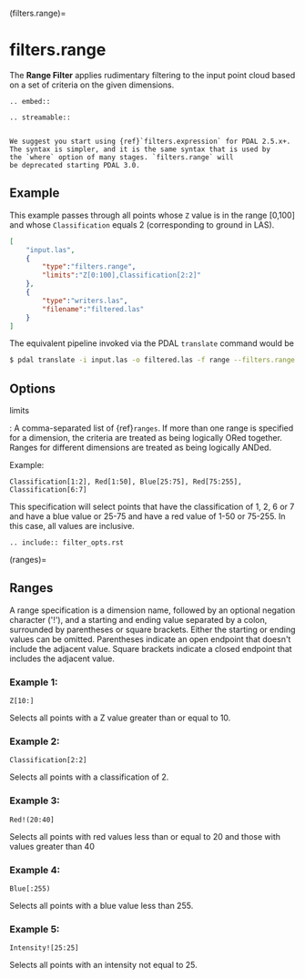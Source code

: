 (filters.range)=

# filters.range

The **Range Filter** applies rudimentary filtering to the input point cloud
based on a set of criteria on the given dimensions.

```{eval-rst}
.. embed::
```

```{eval-rst}
.. streamable::


```

```{note}
We suggest you start using {ref}`filters.expression` for PDAL 2.5.x+.
The syntax is simpler, and it is the same syntax that is used by
the `where` option of many stages. `filters.range` will
be deprecated starting PDAL 3.0.
```

## Example

This example passes through all points whose `Z` value is in the
range \[0,100\]
and whose `Classification` equals 2 (corresponding to ground in LAS).

```json
[
    "input.las",
    {
        "type":"filters.range",
        "limits":"Z[0:100],Classification[2:2]"
    },
    {
        "type":"writers.las",
        "filename":"filtered.las"
    }
]
```

The equivalent pipeline invoked via the PDAL `translate` command would be

```bash
$ pdal translate -i input.las -o filtered.las -f range --filters.range.limits="Z[0:100],Classification[2:2]"
```

## Options

limits

: A comma-separated list of {ref}`ranges`.  If more than one range is
  specified for a dimension, the criteria are treated as being logically
  ORed together.  Ranges for different dimensions are treated as being
  logically ANDed.

  Example:

  ```
  Classification[1:2], Red[1:50], Blue[25:75], Red[75:255], Classification[6:7]
  ```

  This specification will select points that have the classification of
  1, 2, 6 or 7 and have a blue value or 25-75 and have a red value of
  1-50 or 75-255.  In this case, all values are inclusive.

```{eval-rst}
.. include:: filter_opts.rst
```

(ranges)=

## Ranges

A range specification is a dimension name, followed by an optional negation
character ('!'), and a starting and ending value separated by a colon,
surrounded by parentheses or square brackets.  Either the starting or ending
values can be omitted.  Parentheses indicate an open endpoint that doesn't
include the adjacent value.  Square brackets indicate a closed endpoint
that includes the adjacent value.

### Example 1:

```
Z[10:]
```

Selects all points with a Z value greater than or equal to 10.

### Example 2:

```
Classification[2:2]
```

Selects all points with a classification of 2.

### Example 3:

```
Red!(20:40]
```

Selects all points with red values less than or equal to 20 and those with
values greater than 40

### Example 4:

```
Blue[:255)
```

Selects all points with a blue value less than 255.

### Example 5:

```
Intensity![25:25]
```

Selects all points with an intensity not equal to 25.
